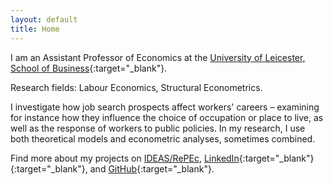 ```yaml
---
layout: default
title: Home
---
```


I am an Assistant Professor of Economics at the [University of Leicester, School of Business](https://le.ac.uk/school-of-business){:target="_blank"}.

Research fields: Labour Economics, Structural Econometrics.

I investigate how job search prospects affect workers' careers – examining for instance how they influence the choice of occupation or place to live, as well as the response of workers to public policies. In my research, I use both theoretical models and econometric analyses, sometimes combined. 

Find more about my projects on [IDEAS/RePEc](https://ideas.repec.org/f/pwi407.html), [LinkedIn](https://uk.linkedin.com/in/guillaume-wilemme-5bb000298){:target="_blank"}{:target="_blank"}, and [GitHub](https://github.com/gwilemme){:target="_blank"}.

